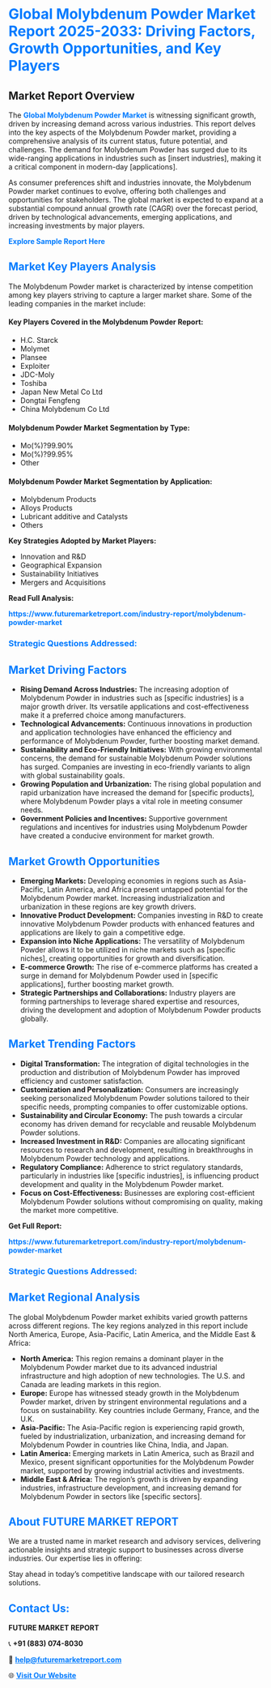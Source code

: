 <h1 style="color: #007BFF;">Global Molybdenum Powder Market Report 2025-2033: Driving Factors, Growth Opportunities, and Key Players</h1>

<section id="overview">
<h2>Market Report Overview</h2>
<p>The <a href="https://www.futuremarketreport.com/industry-report/molybdenum-powder-market" style="color: #007BFF; text-decoration: none;"><strong>Global Molybdenum Powder Market</strong></a> is witnessing significant growth, driven by increasing demand across various industries. This report delves into the key aspects of the Molybdenum Powder market, providing a comprehensive analysis of its current status, future potential, and challenges. The demand for Molybdenum Powder has surged due to its wide-ranging applications in industries such as [insert industries], making it a critical component in modern-day [applications].</p>
<p>As consumer preferences shift and industries innovate, the Molybdenum Powder market continues to evolve, offering both challenges and opportunities for stakeholders. The global market is expected to expand at a substantial compound annual growth rate (CAGR) over the forecast period, driven by technological advancements, emerging applications, and increasing investments by major players.</p>
</section>

<section id="overview">
<p><a href="https://www.futuremarketreport.com/request-sample/reportId=85891" style="color: #007BFF; text-decoration: none;"><strong>Explore Sample Report Here</strong></a></p>
</section>

<section id="key-players">
<h2 style="color: #007BFF;">Market Key Players Analysis</h2>
<p>The Molybdenum Powder market is characterized by intense competition among key players striving to capture a larger market share. Some of the leading companies in the market include:</p>
<h4>Key Players Covered in the Molybdenum Powder Report:</h4>
<ul><li>H.C. Starck</li><li>Molymet</li><li>Plansee</li><li>Exploiter</li><li>JDC-Moly</li><li>Toshiba</li><li>Japan New Metal Co Ltd</li><li>Dongtai Fengfeng</li><li>China Molybdenum Co Ltd</li></ul>
<h4>Molybdenum Powder Market Segmentation by Type:</h4>
<ul><li>Mo(%)?99.90%</li><li>Mo(%)?99.95%</li><li>Other</li></ul>

<h4>Molybdenum Powder Market Segmentation by Application:</h4>
<ul><li>Molybdenum Products</li><li>Alloys Products</li><li>Lubricant additive and Catalysts</li><li>Others</li></ul>
<p><strong>Key Strategies Adopted by Market Players:</strong></p>
<ul>
<li>Innovation and R&D</li>
<li>Geographical Expansion</li>
<li>Sustainability Initiatives</li>
<li>Mergers and Acquisitions</li>
</ul>
</section>

<section>
<p><strong>Read Full Analysis: </strong></p><a href="https://www.futuremarketreport.com/industry-report/molybdenum-powder-market" style="color: #007BFF; text-decoration: none;"><strong>https://www.futuremarketreport.com/industry-report/molybdenum-powder-market</strong></a>
<h3 style="color: #007BFF;">Strategic Questions Addressed:</h3>
</section>

<section id="driving-factors">
<h2 style="color: #007BFF;">Market Driving Factors</h2>
<ul>
<li><strong>Rising Demand Across Industries:</strong> The increasing adoption of Molybdenum Powder in industries such as [specific industries] is a major growth driver. Its versatile applications and cost-effectiveness make it a preferred choice among manufacturers.</li>
<li><strong>Technological Advancements:</strong> Continuous innovations in production and application technologies have enhanced the efficiency and performance of Molybdenum Powder, further boosting market demand.</li>
<li><strong>Sustainability and Eco-Friendly Initiatives:</strong> With growing environmental concerns, the demand for sustainable Molybdenum Powder solutions has surged. Companies are investing in eco-friendly variants to align with global sustainability goals.</li>
<li><strong>Growing Population and Urbanization:</strong> The rising global population and rapid urbanization have increased the demand for [specific products], where Molybdenum Powder plays a vital role in meeting consumer needs.</li>
<li><strong>Government Policies and Incentives:</strong> Supportive government regulations and incentives for industries using Molybdenum Powder have created a conducive environment for market growth.</li>
</ul>
</section>

<section id="growth-opportunities">
<h2 style="color: #007BFF;">Market Growth Opportunities</h2>
<ul>
<li><strong>Emerging Markets:</strong> Developing economies in regions such as Asia-Pacific, Latin America, and Africa present untapped potential for the Molybdenum Powder market. Increasing industrialization and urbanization in these regions are key growth drivers.</li>
<li><strong>Innovative Product Development:</strong> Companies investing in R&D to create innovative Molybdenum Powder products with enhanced features and applications are likely to gain a competitive edge.</li>
<li><strong>Expansion into Niche Applications:</strong> The versatility of Molybdenum Powder allows it to be utilized in niche markets such as [specific niches], creating opportunities for growth and diversification.</li>
<li><strong>E-commerce Growth:</strong> The rise of e-commerce platforms has created a surge in demand for Molybdenum Powder used in [specific applications], further boosting market growth.</li>
<li><strong>Strategic Partnerships and Collaborations:</strong> Industry players are forming partnerships to leverage shared expertise and resources, driving the development and adoption of Molybdenum Powder products globally.</li>
</ul>
</section>

<section id="trending-factors">
<h2 style="color: #007BFF;">Market Trending Factors</h2>
<ul>
<li><strong>Digital Transformation:</strong> The integration of digital technologies in the production and distribution of Molybdenum Powder has improved efficiency and customer satisfaction.</li>
<li><strong>Customization and Personalization:</strong> Consumers are increasingly seeking personalized Molybdenum Powder solutions tailored to their specific needs, prompting companies to offer customizable options.</li>
<li><strong>Sustainability and Circular Economy:</strong> The push towards a circular economy has driven demand for recyclable and reusable Molybdenum Powder solutions.</li>
<li><strong>Increased Investment in R&D:</strong> Companies are allocating significant resources to research and development, resulting in breakthroughs in Molybdenum Powder technology and applications.</li>
<li><strong>Regulatory Compliance:</strong> Adherence to strict regulatory standards, particularly in industries like [specific industries], is influencing product development and quality in the Molybdenum Powder market.</li>
<li><strong>Focus on Cost-Effectiveness:</strong> Businesses are exploring cost-efficient Molybdenum Powder solutions without compromising on quality, making the market more competitive.</li>
</ul>
</section>

<section>
<p><strong>Get Full Report: </strong></p><a href="https://www.futuremarketreport.com/industry-report/molybdenum-powder-market" style="color: #007BFF; text-decoration: none;"><strong>https://www.futuremarketreport.com/industry-report/molybdenum-powder-market</strong></a>
<h3 style="color: #007BFF;">Strategic Questions Addressed:</h3>
</section>


<section id="regional-analysis">
<h2 style="color: #007BFF;">Market Regional Analysis</h2>
<p>The global Molybdenum Powder market exhibits varied growth patterns across different regions. The key regions analyzed in this report include North America, Europe, Asia-Pacific, Latin America, and the Middle East & Africa:</p>
<ul>
<li><strong>North America:</strong> This region remains a dominant player in the Molybdenum Powder market due to its advanced industrial infrastructure and high adoption of new technologies. The U.S. and Canada are leading markets in this region.</li>
<li><strong>Europe:</strong> Europe has witnessed steady growth in the Molybdenum Powder market, driven by stringent environmental regulations and a focus on sustainability. Key countries include Germany, France, and the U.K.</li>
<li><strong>Asia-Pacific:</strong> The Asia-Pacific region is experiencing rapid growth, fueled by industrialization, urbanization, and increasing demand for Molybdenum Powder in countries like China, India, and Japan.</li>
<li><strong>Latin America:</strong> Emerging markets in Latin America, such as Brazil and Mexico, present significant opportunities for the Molybdenum Powder market, supported by growing industrial activities and investments.</li>
<li><strong>Middle East & Africa:</strong> The region’s growth is driven by expanding industries, infrastructure development, and increasing demand for Molybdenum Powder in sectors like [specific sectors].</li>
</ul>
</section>

<footer>
<h2 style="color: #007BFF;">About FUTURE MARKET REPORT</h2>
<p>We are a trusted name in market research and advisory services, delivering actionable insights and strategic support to businesses across diverse industries. Our expertise lies in offering:</p>

<p>Stay ahead in today’s competitive landscape with our tailored research solutions.</p>

<h2 style="color: #007BFF;">Contact Us:</h2>
<p><strong>FUTURE MARKET REPORT</strong></p>
<p>📞 <strong>+91 (883) 074-8030</strong></p>
<p>📧 <strong><a href="mailto:help@futuremarketreport.com" style="color: #007BFF;">help@futuremarketreport.com</a></strong></p>
<p>🌐 <strong><a href="https://www.futuremarketreport.com/" style="color: #007BFF;">Visit Our Website</a></strong></p>
</footer>